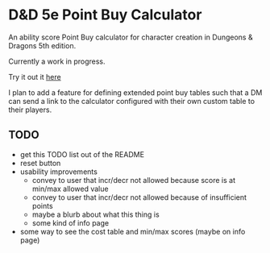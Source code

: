 # D&D 5e Point Buy Calculator

An ability score Point Buy calculator for character creation in Dungeons & Dragons 5th edition.

Currently a work in progress.

Try it out it [here](https://rush340.github.io/dnd-ability-calc)

I plan to add a feature for defining extended point buy tables such that a DM can send a link to the calculator configured with their own custom table to their players.


## TODO

- get this TODO list out of the README
- reset button
- usability improvements
    - convey to user that incr/decr not allowed because score is at min/max allowed value
    - convey to user that incr/decr not allowed because of insufficient points
    - maybe a blurb about what this thing is
    - some kind of info page
- some way to see the cost table and min/max scores (maybe on info page)
